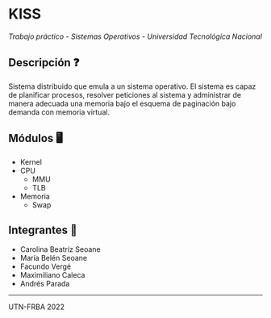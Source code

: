 # KISS
_Trabajo práctico - Sistemas Operativos - Universidad Tecnológica Nacional_

## Descripción :question:
Sistema distribuido que emula a un sistema operativo. El sistema es capaz de planificar procesos, resolver peticiones al sistema y administrar de manera adecuada una memoria bajo el esquema de paginación bajo demanda con memoria virtual.

## Módulos :desktop_computer:
* Kernel
* CPU
  * MMU
  * TLB
* Memoria
  * Swap

## Integrantes :bust_in_silhouette:
* Carolina Beatríz Seoane
* María Belén Seoane
* Facundo Vergé
* Maximiliano Caleca
* Andrés Parada
---
UTN-FRBA 2022
